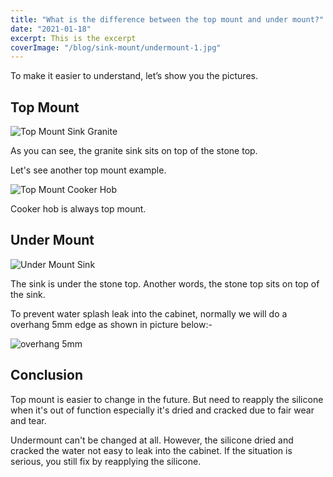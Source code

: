 ```yaml
---
title: "What is the difference between the top mount and under mount?"
date: "2021-01-18"
excerpt: This is the excerpt
coverImage: "/blog/sink-mount/undermount-1.jpg"
---
```


To make it easier to understand, let’s show you the pictures.

## Top Mount

![Top Mount Sink Granite](/blog/sink-mount/topmount-1.jpg)

As you can see, the granite sink sits on top of the stone top.

Let's see another top mount example.

![Top Mount Cooker Hob](/blog/sink-mount/topmount-2.jpg)

Cooker hob is always top mount.

## Under Mount

![Under Mount Sink](/blog/sink-mount/undermount-1.jpg)

The sink is under the stone top. Another words, the stone top sits on top of the sink.

To prevent water splash leak into the cabinet, normally we will do a overhang 5mm edge as shown in picture below:-

![overhang 5mm](/blog/sink-mount/undermount-2.jpg)

## Conclusion

Top mount is easier to change in the future. But need to reapply the silicone when it's out of function especially it's dried and cracked due to fair wear and tear.

Undermount can't be changed at all. However, the silicone dried and cracked the water not easy to leak into the cabinet. If the situation is serious, you still fix by reapplying the silicone.

